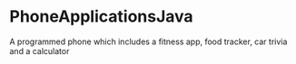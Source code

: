 # PhoneApplicationsJava
A programmed phone which includes a fitness app, food tracker, car trivia and a calculator
